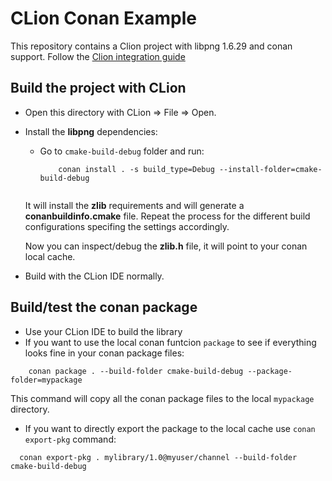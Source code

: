CLion Conan Example
===================

This repository contains a Clion project with libpng 1.6.29 and conan support. 
Follow the [Clion integration guide](http://docs.conan.io/en/latest/integrations/clion.html)

Build the project with CLion
----------------------------

- Open this directory with CLion => File => Open.

- Install the **libpng** dependencies:

    - Go to ``cmake-build-debug`` folder and run:

      ```
          conan install . -s build_type=Debug --install-folder=cmake-build-debug
   
      ```

  It will install the **zlib** requirements and will generate a **conanbuildinfo.cmake** file. Repeat the process for the
  different build configurations specifing the settings accordingly.
  
  Now you can inspect/debug the **zlib.h** file, it will point to your conan local cache.
  
  
- Build with the CLion IDE normally.


Build/test the conan package
----------------------------

- Use your CLion IDE to build the library
- If you want to use the local conan funtcion ``package`` to see if everything looks fine in your conan package files:


```
    conan package . --build-folder cmake-build-debug --package-folder=mypackage
```

  This command will copy all the conan package files to the local ``mypackage`` directory.
  
 - If you want to directly export the package to the local cache use ``conan export-pkg`` command:
 
 ```
   conan export-pkg . mylibrary/1.0@myuser/channel --build-folder cmake-build-debug

 ```

